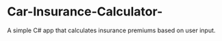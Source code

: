 # Car-Insurance-Calculator-
A simple C# app that calculates insurance premiums based on user input.
